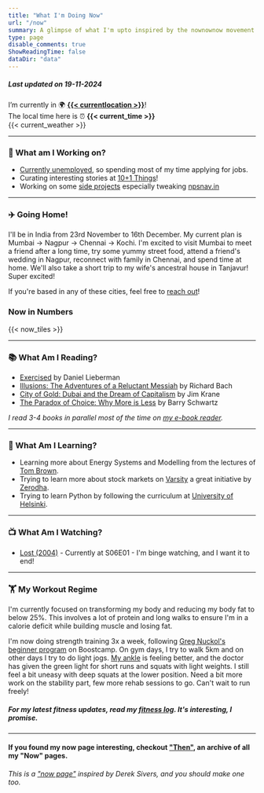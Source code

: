 ```yaml
---
title: "What I'm Doing Now"
url: "/now"
summary: A glimpse of what I'm upto inspired by the nownownow movement by Derek Sivers.
type: page
disable_comments: true
ShowReadingTime: false
dataDir: "data"
---
```


##### Last updated on 19-11-2024

I’m currently in 🌍 **[{{< currentlocation >}}](https://what3words.com/inferior.reserved.drives)**!  
The local time here is ⏰ **{{< current_time >}}**  
{{< current_weather >}}

---

### 🔨 What am I Working on?

- [Currently unemployed](/hire), so spending most of my time applying for jobs.
- Curating interesting stories at [10+1 Things](https://newsletter.rishikeshs.com/)!
- Working on some [side projects](/projects) especially tweaking [npsnav.in](https://npsnav.in)

---

### ✈️ Going Home!

I'll be in India from 23rd November to 16th December. My current plan is Mumbai → Nagpur → Chennai → Kochi. I'm excited to visit Mumbai to meet a friend after a long time, try some yummy street food, attend a friend's wedding in Nagpur, reconnect with family in Chennai, and spend time at home. We'll also take a short trip to my wife's ancestral house in Tanjavur! Super excited!

If you're based in any of these cities, feel free to [reach out](/contact)!

### Now in Numbers

{{< now_tiles >}}

---



### 📚 What Am I Reading?

- [Exercised](https://geni.us/rs-exercised) by Daniel Lieberman
- [Illusions: The Adventures of a Reluctant Messiah](https://geni.us/rs-illusions) by Richard Bach
- [City of Gold: Dubai and the Dream of Capitalism](https://geni.us/rs-city-of-gold) by Jim Krane
- [The Paradox of Choice: Why More is Less](https://geni.us/rsh-paradox-choice) by Barry Schwartz

*I read 3-4 books in parallel most of the time on [my e-book reader](https://geni.us/rsh-kindle-paperwhite).*

---

### 📝 What Am I Learning?
- Learning more about Energy Systems and Modelling from the lectures of [Tom Brown](https://nworbmot.org/teaching.html).
- Trying to learn more about stock markets on [Varsity](https://zerodha.com/varsity/) a great initiative by [Zerodha](https://zerodha.com/open-account?c=KSO559).
- Trying to learn Python by following the curriculum at [University of Helsinki](https://programming-24.mooc.fi/).

---


### 📺 What Am I Watching?
- [Lost (2004)](https://www.serializd.com/show/Lost-4607) - Currently at S06E01 - I'm binge watching, and I want it to end!
---

### 🏋 My Workout Regime

I'm currently focused on transforming my body and reducing my body fat to below 25%. This involves a lot of protein and long walks to ensure I'm in a calorie deficit while building muscle and losing fat.

I'm now doing strength training 3x a week, following [Greg Nuckol's beginner program](https://www.boostcamp.app/coaches/greg-nuckols/greg-nuckols-beginner-program) on Boostcamp. On gym days, I try to walk 5km and on other days I try to do light jogs. [My ankle](/journal/ankle-sprain/) is feeling better, and the doctor has given the green light for short runs and squats with light weights. I still feel a bit uneasy with deep squats at the lower position. Need a bit more work on the stability part, few more rehab sessions to go. Can't wait to run freely!



##### For my latest fitness updates, read my [fitness log](/fitness-log). It's interesting, I promise.

---


#### If you found my now page interesting, checkout ["Then"](/then), an archive of all my "Now" pages.


###### This is a ["now page"](https://nownownow.com/) inspired by Derek Sivers, and you should make one too.

